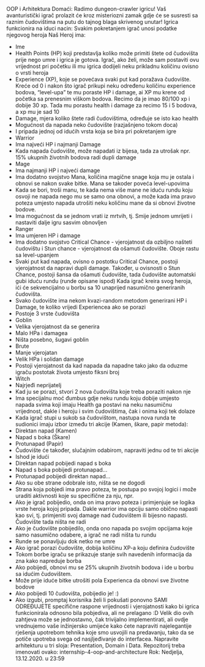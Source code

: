 OOP i Arhitektura Domaći:
Radimo dungeon-crawler igricu! Vaš avanturistički igrač prolazit će kroz misteriozni zamak
gdje će se susresti sa raznim čudovištima na putu do tajnog blaga skrivenog unutar!
Igrica funkcionira na iduci nacin:
Svakim pokretanjem igrač unosi podatke njegovog heroja
Naš Heroj ima:
- Ime
- Health Points (HP) koji predstavlja koliko može primiti štete od čudovišta prije nego
umre i igrica je gotova. Igrač, ako želi, može sam postaviti ovu vrijednost pri početku ili
mu igrica dodijeli neku prikladnu količinu ovisno o vrsti heroja
- Experience (XP), koje se povećava svaki put kad poražava čudovište. Kreće od 0 i
nakon što igrač prikupi neku određenu količinu experience bodova, “level-upa” te mu
poraste HP i damage, ai XP mu krene od početka sa prenesnim viškom bodova. Recimo
da je imao 80/100 xp i dobije 30 xp. Tada mu porastu health i damage za recimo 15 i 5
bodova, a xp mu je sad 10
- Damage, mjera koliko štete radi čudovištima, određuje se isto kao health
- Mogućnost da napada neko čudovište (razjašnjeno tokom doca)
- I pripada jednoj od idućih vrsta koja se bira pri pokretanjem igre
- Warrior
- Ima najveći HP i najmanji Damage
- Kada napada čudovište, može napadati iz bijesa, tada za utrošak npr.
15% ukupnih životnih bodova radi dupli damage
- Mage
- Ima najmanji HP i najveći damage
- Ima dodatno svojstvo Mana, količina magične snage koja mu je ostala i
obnovi se nakon svake bitke. Mana se takoder poveća level-upovima
- Kada se bori, troši manu, te kada nema više mane ne iduću rundu koju
osvoji ne napada nego mu se samo ona obnovi, a može kada ima pravo
poteza umjesto napada utrošiti neku količinu mane da si obnovi životne
bodove.
- Ima mogućnost da se jednom vrati iz mrtvih, tj. Smije jednom umrijeti i
nastaviti dalje igru sasvim obnovljen
- Ranger
- Ima umjeren HP i damage
- Ima dodatno svojstvo Critical Chance - vjerojatnost da ozbiljno našteti
čudovištu i Stun chance - vjerojatnost da ošamuti čudovište. Oboje rastu
sa level-upanjem
- Svaki put kad napada, ovisno o postotku Critical Chance, postoji
vjerojatnost da napravi dupli damage. Također, u ovisnosti o Stun
Chance, postoji šansa da ošamuti čudovište, tada čudovište automatski
gubi iduću rundu (runde opisane ispod)
Kada igrač kreira svog heroja, ići će sekvencijalno u borbu sa 10 unaprijed nasumično
generiranih čudovišta.
- Svako čudovište ima nekom kvazi-random metodom generirani HP i Damage, te koliko
vrijedi Experiencea ako se porazi
- Postoje 3 vrste čudovišta
- Goblin
- Velika vjerojatnost da se generira
- Malo HPa i damagea
- Ništa posebno, šugavi goblin
- Brute
- Manje vjerojatan
- Velik HPa i solidan damage
- Postoji vjerojatnost da kad napada da napadne tako jako da
oduzme igraču postotak života umjesto fiksni broj
- Witch
- Najrjeđi neprijatelj
- Kad ju se porazi, stvori 2 nova čudovišta koje treba poraziti
nakon nje
- Ima specijalnu moć đumbus gdje neku rundu koju dobije umjesto
napada svima koji imaju Health ga postavi na neku nasumičnu
vrijednost, dakle i heroju i svim čudovištima, čak i onima koji tek
dolaze
- Kada igrač stupi u sukob sa čudovištom, nastupa nova runda te sudionici imaju izbor
između tri akcije (Kamen, škare, papir metoda):
- Direktan napad (Kamen)
- Napad s boka (Škare)
- Protunapad (Papir)
- Čudovište će također, slučajnim odabirom, napraviti jednu od te tri akcije
- Ishod je idući
- Direktan napad pobijedi napad s boka
- Napad s boka pobijedi protunapad...
- Protunapad pobijedi direktan napad...
- Ako su obe strane odobrale isto, ništa se ne dogodi
- Strana koja pobjedi ima pravo poteza, te postupa po svojoj logici i može
uraditi aktivnosti koje su specifične za nju, npr.
- Ako je igrač pobijedio, onda on ima pravo poteza i primjenjuje se
logika vrste heroja kojoj pripada. Dakle warrior ima opciju samo
obično napasti kao svi, tj. primjeniti svoj damage nad čudovištem
ili bijesno napasti. Čudovište tada ništa ne radi
- Ako je čudovište pobijedilo, onda ono napada po svojim opcijama
koje samo nasumično odabere, a igrač ne radi ništa tu rundu
- Runde se ponavljuju dok netko ne umre
- Ako igrač porazi čudovište, dobija količinu XP-a koju definira čudovište
- Tokom borbe igraču se prikazuje stanje svih navedenih informacija da zna kako
napreduje borba
- Ako pobijedi, obnovi mu se 25% ukupnih životnih bodova i ide u borbu sa idućim
čudovištem.
- Može prije iduće bitke utrošiti pola Experienca da obnovi sve životne bodove
- Ako pobijedi 10 čudovišta, pobijedio je! :)
- Ako izgubi, promptaj korisnika želi li pokušati ponovno
SAMI ODREĐUJETE specifične raspone vrijednosti i vjerojatnosti kako bi igrica funkcionirala
odnosno bila pobjediva, ali ne prelagano :D
Velik dio ovih zahtjeva može se jednostavno, čak trivijalno implementirati, ali ovdje vrednujemo
vaše inžinjersko umijeće kako ćete napraviti najelegantije rješenja upotrebom tehnika koje smo
usvojili na predavanju, tako da se potiče upotreba svega od nasjljeđivanje do interfacea.
Napravite arhitekturu u tri sloja: Presentation, Domain i Data.
Repozitorij treba imenovati ovako: internship-4-oop-and-architecture
Rok: Nedjelja, 13.12.2020. u 23:59